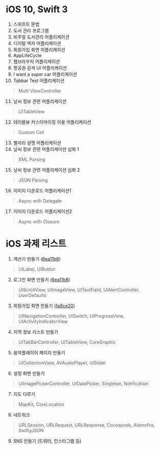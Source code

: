 # iOS 10, Swift 3
1. 스위프트 문법
2. 도서 관리 프로그램
3. 비주얼 도서관리 어플리케이션
4. 디지털 액자 어플리케이션
5. 회원가입 화면 어플리케이션
6. AppLifeCycle
7. 웹브라우저 어플리케이션
8. 항공권 검색 UI 어플리케이션
9. I want a super car 어플리케이션
10. Tabbar Test 어플리케이션
> Multi ViewController
11. 날씨 정보 관련 어플리케이션
> UITableView
12. 테이블뷰 커스터마이징 이용 어플리케이션
> Custom Cell
13. 별자리 설명 어플리케이션
14. 날씨 정보 관련 어플리케이션 심화 1
> XML Parsing
15. 날씨 정보 관련 어플리케이션 심화 2
> JSON Parsing
16. 이미지 다운로드 어플리케이션1
> Async with Delegate
17. 이미지 다운로드 어플리케이션2
> Async with Closure
# iOS 과제 리스트
1. 계산기 만들기 ([6ea11b8](https://github.com/mintplo/ios-swift-study/commit/6ea11b8bccdd7481342a32395164b8853c673003))
> UILabel, UIButton
2. 로그인 화면 만들기 ([6ea11b8](https://github.com/mintplo/ios-swift-study/commit/6ea11b8bccdd7481342a32395164b8853c673003))
> UIScrollView, UIImageView, UITextField, UIAlertController, UserDefaults
3. 회원가입 화면 만들기 ([fa9ce20](https://github.com/mintplo/ios-swift-study/commit/fa9ce206de988d4c771c4701b409d527897d56e9))
> UINavigationController, UISwitch, UIProgressView, UIActivityIndicatorView
4. 지역 정보 리스트 만들기
> UITabBarController, UITableView, CoreGraphic
5. 음악플레이어 페이지 만들기
> UICollectionView, AVAudioPlayer, UISlider
6. 설정 화면 만들기
> UIImagePickerController, UIDatePicker, Singleton, Notification
7. 지도 다루기
> MapKit, CoreLocation
8. 네트워크
> URLSession, URLRequest, URLResponse, Cocoapods, Alamofire, SwiftyJSON
9. SNS 만들기 (트위터, 인스타그램 등)

